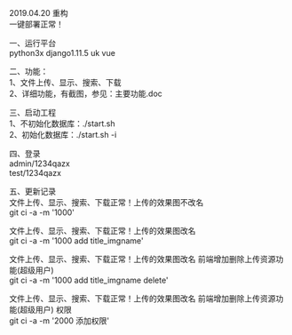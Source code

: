 2019.04.20 重构<br>
一键部署正常！<br>

一、运行平台<br>
python3x  django1.11.5 uk vue <br>

二、功能：<br>
1、文件上传、显示、搜索、下载 <br>
2、详细功能，有截图，参见：主要功能.doc <br>


三、启动工程<br>
1、不初始化数据库：./start.sh <br>
2、初始化数据库：./start.sh -i <br>

四、登录<br>
admin/1234qazx<br>
test/1234qazx<br>

五、更新记录<br>
文件上传、显示、搜索、下载正常！上传的效果图不改名<br>
git ci -a -m '1000'  <br>

文件上传、显示、搜索、下载正常！上传的效果图改名<br>
git ci -a -m '1000 add title_imgname' <br>

文件上传、显示、搜索、下载正常！上传的效果图改名 前端增加删除上传资源功能(超级用户)<br>
git ci -a -m '1000 add title_imgname delete'<br>

文件上传、显示、搜索、下载正常！上传的效果图改名 前端增加删除上传资源功能(超级用户) 权限  <br>
git ci -a -m '2000 添加权限'<br>
